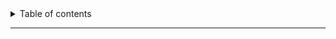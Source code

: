 
<details closed markdown="block">
  <summary>
    Table of contents
  </summary>
  {: .text-delta }
- TOC
{:toc}
</details>
<hr>